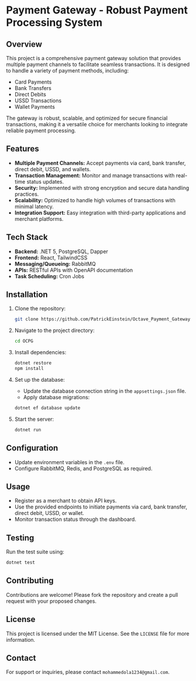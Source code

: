 # Payment Gateway - Robust Payment Processing System

## Overview

This project is a comprehensive payment gateway solution that provides multiple payment channels to facilitate seamless transactions. It is designed to handle a variety of payment methods, including:

* Card Payments
* Bank Transfers
* Direct Debits
* USSD Transactions
* Wallet Payments

The gateway is robust, scalable, and optimized for secure financial transactions, making it a versatile choice for merchants looking to integrate reliable payment processing.

## Features

* **Multiple Payment Channels:** Accept payments via card, bank transfer, direct debit, USSD, and wallets.
* **Transaction Management:** Monitor and manage transactions with real-time status updates.
* **Security:** Implemented with strong encryption and secure data handling practices.
* **Scalability:** Optimized to handle high volumes of transactions with minimal latency.
* **Integration Support:** Easy integration with third-party applications and merchant platforms.

## Tech Stack

* **Backend:** .NET 5, PostgreSQL, Dapper
* **Frontend:** React, TailwindCSS
* **Messaging/Queueing:** RabbitMQ
* **APIs:** RESTful APIs with OpenAPI documentation
* **Task Scheduling:** Cron Jobs

## Installation

1. Clone the repository:

   ```bash
   git clone https://github.com/PatrickEinstein/Octave_Payment_Gateway.git
   ```

2. Navigate to the project directory:

   ```bash
   cd OCPG
   ```

3. Install dependencies:

   ```bash
   dotnet restore
   npm install
   ```

4. Set up the database:

   * Update the database connection string in the `appsettings.json` file.
   * Apply database migrations:

   ```bash
   dotnet ef database update
   ```

5. Start the server:

   ```bash
   dotnet run
   ```

## Configuration

* Update environment variables in the `.env` file.
* Configure RabbitMQ, Redis, and PostgreSQL as required.

## Usage

* Register as a merchant to obtain API keys.
* Use the provided endpoints to initiate payments via card, bank transfer, direct debit, USSD, or wallet.
* Monitor transaction status through the dashboard.

## Testing

Run the test suite using:

```bash
dotnet test
```

## Contributing

Contributions are welcome! Please fork the repository and create a pull request with your proposed changes.

## License

This project is licensed under the MIT License. See the `LICENSE` file for more information.

## Contact

For support or inquiries, please contact `mohammedola1234@gmail.com`.
